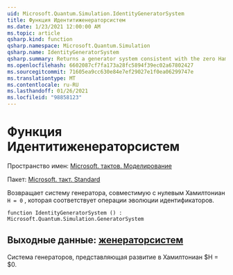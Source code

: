 ```yaml
---
uid: Microsoft.Quantum.Simulation.IdentityGeneratorSystem
title: Функция Идентитиженераторсистем
ms.date: 1/23/2021 12:00:00 AM
ms.topic: article
qsharp.kind: function
qsharp.namespace: Microsoft.Quantum.Simulation
qsharp.name: IdentityGeneratorSystem
qsharp.summary: Returns a generator system consistent with the zero Hamiltonian `H = 0`, which corresponds to the identity evolution operation.
ms.openlocfilehash: 6602087cf7fa173a28fc5894f39ec02a67802427
ms.sourcegitcommit: 71605ea9cc630e84e7ef29027e1f0ea06299747e
ms.translationtype: MT
ms.contentlocale: ru-RU
ms.lasthandoff: 01/26/2021
ms.locfileid: "98858123"
---
```

# <a name="identitygeneratorsystem-function"></a>Функция Идентитиженераторсистем

Пространство имен: [Microsoft. тактов. Моделирование](xref:Microsoft.Quantum.Simulation)

Пакет: [Microsoft. такт. Standard](https://nuget.org/packages/Microsoft.Quantum.Standard)


Возвращает систему генератора, совместимую с нулевым Хамилтониан `H = 0` , которая соответствует операции эволюции идентификаторов.

```qsharp
function IdentityGeneratorSystem () : Microsoft.Quantum.Simulation.GeneratorSystem
```


## <a name="output--generatorsystem"></a>Выходные данные: [женераторсистем](xref:Microsoft.Quantum.Simulation.GeneratorSystem)

Система генераторов, представляющая развитие в Хамилтониан $H = $0.